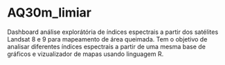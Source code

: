 # AQ30m_limiar
Dashboard análise explorátória de índices espectrais a partir dos satélites Landsat 8 e 9 para mapeamento de área queimada.
Tem o objetivo de analisar diferentes índices espectrais a partir de uma mesma base de gráficos e vizualizador de mapas usando linguagem R.
